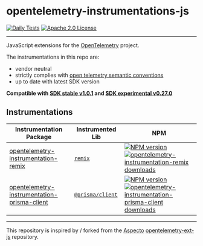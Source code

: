# opentelemetry-instrumentations-js


[![Daily Tests](https://github.com/justindsmith/opentelemetry-instrumentations-js/actions/workflows/daily-test.yml/badge.svg)](https://github.com/justindsmith/opentelemetry-instrumentations-js/actions/workflows/daily-test.yml)
[![Apache 2.0 License](https://img.shields.io/badge/license-Apache_2.0-green.svg)](https://github.com/justindsmith/opentelemetry-instrumentations-js/blob/master/LICENSE)

---

JavaScript extensions for the [OpenTelemetry](https://opentelemetry.io/) project.

The instrumentations in this repo are:
- vendor neutral
- strictly complies with [open telemetry semantic conventions](https://github.com/open-telemetry/opentelemetry-specification/tree/main/specification/trace/semantic_conventions)
- up to date with latest SDK version

**Compatible with [SDK stable v1.0.1](https://github.com/open-telemetry/opentelemetry-js/releases/tag/stable%2Fv1.0.1) and [SDK experimental v0.27.0](https://github.com/open-telemetry/opentelemetry-js/releases/tag/experimental%2Fv0.27.0)**
## Instrumentations
| Instrumentation Package | Instrumented Lib | NPM |
| --- | --- | --- |
| [opentelemetry-instrumentation-remix](./packages/instrumentation-remix) | [`remix`](https://remix.run/) | [![NPM version](https://img.shields.io/npm/v/opentelemetry-instrumentation-remix.svg)](https://www.npmjs.com/package/opentelemetry-instrumentation-remix) [![opentelemetry-instrumentation-remix downloads](https://img.shields.io/npm/dm/opentelemetry-instrumentation-remix.svg)]()|
| [opentelemetry-instrumentation-prisma-client](./packages/instrumentation-prisma-client) | [`@prisma/client`](https://github.com/prisma/prisma/tree/main/packages/client) | [![NPM version](https://img.shields.io/npm/v/opentelemetry-instrumentation-prisma-client.svg)](https://www.npmjs.com/package/opentelemetry-instrumentation-prisma-client) [![opentelemetry-instrumentation-prisma-client downloads](https://img.shields.io/npm/dm/opentelemetry-instrumentation-prisma-client.svg)]()|



---

This repository is inspired by / forked from the [Aspecto](https://www.aspecto.io) [opentelemetry-ext-js](https://github.com/aspecto-io/opentelemetry-ext-js/) repository.